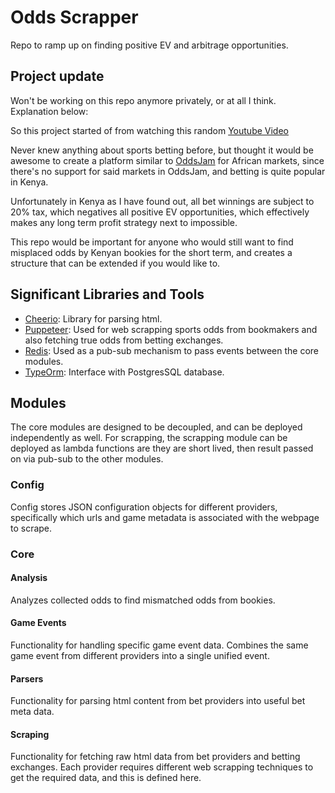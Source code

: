 # Odds Scrapper

Repo to ramp up on finding positive EV and arbitrage opportunities.

## Project update

Won't be working on this repo anymore privately, or at all I think. Explanation below:

So this project started of from watching this random [Youtube Video](https://www.youtube.com/watch?v=s6R9xB1RdZU&t)

Never knew anything about sports betting before, but thought it would be awesome to create a platform similar to [OddsJam](https://oddsjam.com/) for African markets, since there's no support for said markets in OddsJam, and betting is quite popular in Kenya.

Unfortunately in Kenya as I have found out, all bet winnings are subject to 20% tax, which negatives all positive EV opportunities, which effectively makes any long term profit strategy next to impossible.

This repo would be important for anyone who would still want to find misplaced odds by Kenyan bookies for the short term, and creates a structure that can be extended if you would like to.

## Significant Libraries and Tools

- [Cheerio](https://cheerio.js.org/): Library for parsing html.
- [Puppeteer](https://pptr.dev/): Used for web scrapping sports odds from bookmakers and also fetching true odds from betting exchanges.
- [Redis](https://redis.io/): Used as a pub-sub mechanism to pass events between the core modules.
- [TypeOrm](https://typeorm.io/): Interface with PostgresSQL database.

## Modules

The core modules are designed to be decoupled, and can be deployed independently as well. For scrapping, the scrapping module can be deployed as lambda functions are they are short lived, then result passed on via pub-sub to the other modules.

### Config

Config stores JSON configuration objects for different providers, specifically which urls and game metadata is associated with the webpage to scrape.

### Core

#### Analysis

Analyzes collected odds to find mismatched odds from bookies.

#### Game Events

Functionality for handling specific game event data. Combines the same game event from different providers into a single unified event.

#### Parsers

Functionality for parsing html content from bet providers into useful bet meta data.

#### Scraping

Functionality for fetching raw html data from bet providers and betting exchanges. Each provider requires different web scrapping techniques to get the required data, and this is defined here.

